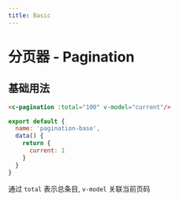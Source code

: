 ```yaml
---
title: Basic
---
```


# 分页器 - Pagination

## 基础用法

<ClientOnly>
<pagination-pagination-base></pagination-pagination-base>
</ClientOnly>

```html
<c-pagination :total="100" v-model="current"/>
```

```javascript
export default {
  name: 'pagination-base',
  data() {
    return {
      current: 1
    }
  }
}
```
通过 `total` 表示总条目, `v-model` 关联当前页码
